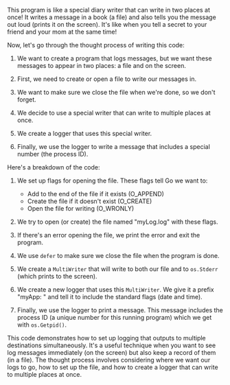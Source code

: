 This program is like a special diary writer that can write in two places at once! It writes a message in a book (a file) and also tells you the message out loud (prints it on the screen). It's like when you tell a secret to your friend and your mom at the same time!

Now, let's go through the thought process of writing this code:

1. We want to create a program that logs messages, but we want these messages to appear in two places: a file and on the screen.

2. First, we need to create or open a file to write our messages in.

3. We want to make sure we close the file when we're done, so we don't forget.

4. We decide to use a special writer that can write to multiple places at once.

5. We create a logger that uses this special writer.

6. Finally, we use the logger to write a message that includes a special number (the process ID).

Here's a breakdown of the code:

1. We set up flags for opening the file. These flags tell Go we want to:
   - Add to the end of the file if it exists (O_APPEND)
   - Create the file if it doesn't exist (O_CREATE)
   - Open the file for writing (O_WRONLY)

2. We try to open (or create) the file named "myLog.log" with these flags.

3. If there's an error opening the file, we print the error and exit the program.

4. We use `defer` to make sure we close the file when the program is done.

5. We create a `MultiWriter` that will write to both our file and to `os.Stderr` (which prints to the screen).

6. We create a new logger that uses this `MultiWriter`. We give it a prefix "myApp: " and tell it to include the standard flags (date and time).

7. Finally, we use the logger to print a message. This message includes the process ID (a unique number for this running program) which we get with `os.Getpid()`.

This code demonstrates how to set up logging that outputs to multiple destinations simultaneously. It's a useful technique when you want to see log messages immediately (on the screen) but also keep a record of them (in a file). The thought process involves considering where we want our logs to go, how to set up the file, and how to create a logger that can write to multiple places at once.
